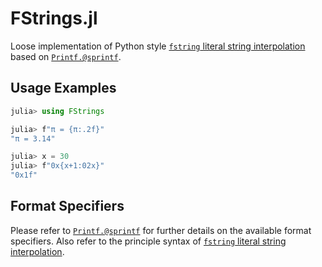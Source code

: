 # FStrings.jl

Loose implementation of Python style [`fstring` literal string interpolation][PEP 498]
based on [`Printf.@sprintf`][`Printf.@sprintf`].

## Usage Examples
```julia
julia> using FStrings

julia> f"π = {π:.2f}"
"π = 3.14"

julia> x = 30
julia> f"0x{x+1:02x}"
"0x1f"
```

## Format Specifiers
Please refer to [`Printf.@sprintf`][`Printf.@sprintf`]
for further details on the available format specifiers.
Also refer to the principle syntax of
[`fstring` literal string interpolation][PEP 498].


[`Printf.@sprintf`]: https://docs.julialang.org/en/v1/stdlib/Printf/#Printf.@sprintf
[PEP 498]: https://www.python.org/dev/peps/pep-0498/
